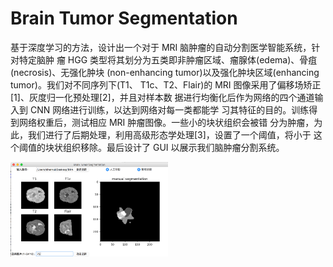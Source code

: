 # Brain  Tumor  Segmentation
基于深度学习的方法，设计出一个对于 MRI 脑肿瘤的自动分割医学智能系统，针对特定脑肿 瘤 HGG 类型将其划分为五类即非肿瘤区域、瘤腺体(edema)、骨疽(necrosis)、无强化肿块 (non-enhancing tumor)以及强化肿块区域(enhancing tumor)。我们对不同序列下(T1、 T1c、T2、Flair)的 MRI 图像采用了偏移场矫正[1]、灰度归一化预处理[2]，并且对样本数 据进行均衡化后作为网络的四个通道输入到 CNN 网络进行训练，以达到网络对每一类都能学 习其特征的目的。训练得到网络权重后，测试相应 MRI 肿瘤图像。一些小的块状组织会被错 分为肿瘤，为此，我们进行了后期处理，利用高级形态学处理[3]，设置了一个阈值，将小于 这个阈值的块状组织移除。最后设计了 GUI 以展示我们脑肿瘤分割系统。
</br>

<img src="https://github.com/developerChenRui/BrainTumorSegmentation/blob/master/GUI.png" width="50%" height="50%">
